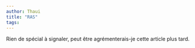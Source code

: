 ```yaml
---
author: Thaui
title: "RAS"
tags:
---
```


Rien de spécial à signaler, peut être agrémenterais-je cette article plus tard.
